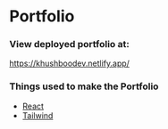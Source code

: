 # Portfolio


### View deployed portfolio at:
https://khushboodev.netlify.app/


### Things used to make the Portfolio
- [React](https://reactjs.org/)
- [Tailwind](https://tailwindcss.com/)



